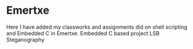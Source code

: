 # Emertxe
Here I have added my classworks and assignments did on shell scripting and Embedded C in Emertxe.
Embedded C based project LSB Steganography
